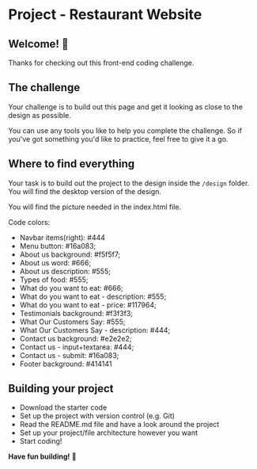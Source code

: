 # Project - Restaurant Website

## Welcome! 👋

Thanks for checking out this front-end coding challenge.

## The challenge

Your challenge is to build out this page and get it looking as close to the design as possible.

You can use any tools you like to help you complete the challenge. So if you've got something you'd like to practice, feel free to give it a go.

## Where to find everything

Your task is to build out the project to the design inside the `/design` folder. You will find the desktop version of the design. 

You will find the picture needed in the index.html file. 

Code colors: 
- Navbar items(right): #444
- Menu button: #16a083;
- About us background: #f5f5f7;
- About us word: #666;
- About us description: #555;
- Types of food: #555;
- What do you want to eat: #666;
- What do you want to eat - description: #555;
- What do you want to eat - price: #117964;
- Testimonials background: #f3f3f3;
- What Our Customers Say: #555;
- What Our Customers Say - description: #444;
- Contact us background: #e2e2e2;
- Contact us - input+textarea: #444;
- Contact us - submit: #16a083;
- Footer background: #414141


## Building your project

- Download the starter code
- Set up the project with version control (e.g. Git)
- Read the README.md file and have a look around the project
- Set up your project/file architecture however you want
- Start coding!

**Have fun building!** 🚀
